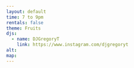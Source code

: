 ```yaml
---
layout: default
time: 7 to 9pm
rentals: false
theme: Fruits
djs:
  - name: DJGregoryT
    link: https://www.instagram.com/djgregoryt
alt:
map:
---
```

